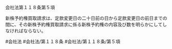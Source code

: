 会社法第１１８条第５項

新株予約権買取請求は、定款変更日の二十日前の日から定款変更日の前日までの間に、その新株予約権買取請求に係る新株予約権の内容及び数を明らかにしてしなければならない。

#会社法
#会社法/第１１８条
#会社法/第１１８条/第５項

